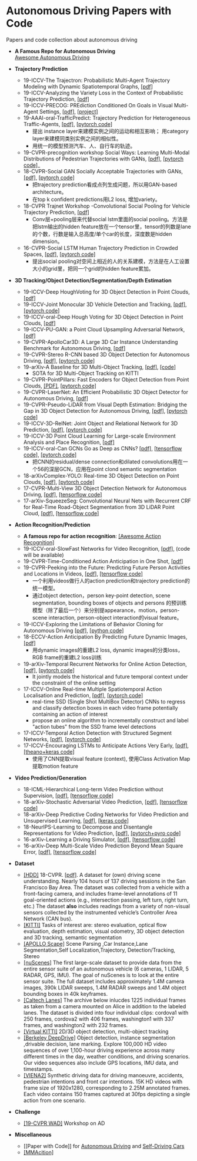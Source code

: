 # Autonomous Driving Papers with Code
Papers and code collection about autonomous driving

- **A Famous Repo for Autonomous Driving**  
   [Awesome Autonomous Driving](https://github.com/autonomousdrivingkr/Awesome-Autonomous-Driving)
  
- **Trajectory Prediction**
    - 19-ICCV-The Trajectron: Probabilistic Multi-Agent Trajectory Modeling with Dynamic Spatiotemporal Graphs, [[pdf]](https://arxiv.org/pdf/1810.05993.pdf)
    - 19-ICCV-Analyzing the Variety Loss in the Context of Probabilistic Trajectory Prediction, [[pdf]](https://arxiv.org/abs/1907.10178)
    - 19-ICCV-PRECOG: PREdiction Conditioned On Goals in Visual Multi-Agent Settings, [[pdf]](https://arxiv.org/pdf/1905.01296.pdf), [[project]](https://sites.google.com/view/precog)
    - 19-AAAI-oral-TrafficPredict: Trajectory Prediction for Heterogeneous Traffic-Agents, [[pdf]](https://arxiv.org/pdf/1811.02146.pdf), [[pytorch code]](https://github.com/huang-xx/TrafficPredict)
        - 提出 instance layer来建模实例之间的运动和相互影响； 用category layer来建模同类别实例之间的相似性。
        - 用统一的模型预测汽车、人、自行车的轨迹。  
    - 19-CVPR-precognition workshop Social Ways: Learning Multi-Modal Distributions of Pedestrian Trajectories with GANs, [[pdf]](http://openaccess.thecvf.com/content_CVPRW_2019/papers/Precognition/Amirian_Social_Ways_Learning_Multi-Modal_Distributions_of_Pedestrian_Trajectories_With_GANs_CVPRW_2019_paper.pdf), [[pytorch code]](https://github.com/amiryanj/socialways)_
    - 18-CVPR-Social GAN Socially Acceptable Trajectories with GANs, [[pdf]](https://arxiv.org/pdf/1803.10892.pdf), [[pytorch code]](https://github.com/agrimgupta92/sgan)
        - 把trajectory prediction看成点列生成问题，所以用GAN-based architecture。
        - 在top k confident predictions用L2 loss, 增加variety。
    - 18-CVPR Trajnet Workshop -Convolutional Social Pooling for Vehicle Trajectory Prediction, [[pdf]](https://arxiv.org/abs/1805.06771)
        - Conv层+pooling层来代替social lstm里面的social pooling。方法是把lstm输出的hidden feature放在一个tensor里，tensor的列数是lane的个数，行数是输入总高度/单个car的长度，深度数是hidden dimension。
    - 16-CVPR-Social LSTM Human Trajectory Prediction in Crowded Spaces, [[pdf]](http://cvgl.stanford.edu/papers/CVPR16_Social_LSTM.pdf), [[pytorch code]](https://github.com/quancore/social-lstm)
        - 提出social pooling对空间上相近的人的关系建模，方法是在人工设置大小的grid里，把同一个grid的hidden feature累加。


- **3D Tracking/Object Detection/Segmentation/Depth Estimation**
    - 19-ICCV-Deep HoughVoting for 3D Object Detection in Point Clouds, [[pdf]](https://arxiv.org/abs/1904.09664)
    - 19-ICCV-Joint Monocular 3D Vehicle Detection and Tracking, [[pdf]](https://arxiv.org/abs/1811.10742), [[pytorch code]](https://github.com/ucbdrive/3d-vehicle-tracking)
    - 19-ICCV-oral-Deep Hough Voting for 3D Object Detection in Point Clouds, [[pdf]](https://arxiv.org/abs/1904.09664)
    - 19-ICCV-PU-GAN: a Point Cloud Upsampling Adversarial Network, [[pdf]](https://arxiv.org/pdf/1907.10844.pdf)
    - 19-CVPR-ApolloCar3D: A Large 3D Car Instance Understanding Benchmark for Autonomous Driving, [[pdf]](http://openaccess.thecvf.com/content_CVPR_2019/papers/Song_ApolloCar3D_A_Large_3D_Car_Instance_Understanding_Benchmark_for_Autonomous_CVPR_2019_paper.pdf)
    - 19-CVPR-Stereo R-CNN based 3D Object Detection for Autonomous Driving, [[pdf]](http://openaccess.thecvf.com/content_CVPR_2019/papers/Li_Stereo_R-CNN_Based_3D_Object_Detection_for_Autonomous_Driving_CVPR_2019_paper.pdf), [[pytorch code]](https://github.com/HKUST-Aerial-Robotics/Stereo-RCNN)
    - 19-arXiv-A Baseline for 3D Multi-Object Tracking, [[pdf]](https://arxiv.org/pdf/1907.03961v2.pdf), [[code]](https://github.com/xinshuoweng/AB3DMOT)
         - SOTA for 3D Multi-Object Tracking on KITTI
    - 19-CVPR-PointPillars: Fast Encoders for Object Detection from Point Clouds, [[PDF]](https://arxiv.org/pdf/1812.05784v2.pdf), [[pytorch code]](https://github.com/nutonomy/second.pytorch)
    - 19-CVPR-LaserNet: An Efficient Probabilistic 3D Object Detector for Autonomous Driving, [[pdf]](http://openaccess.thecvf.com/content_CVPR_2019/papers/Meyer_LaserNet_An_Efficient_Probabilistic_3D_Object_Detector_for_Autonomous_Driving_CVPR_2019_paper.pdf)
    - 19-CVPR-Pseudo-LiDAR from Visual Depth Estimation: Bridging the Gap in 3D Object Detection for Autonomous Driving, [[pdf]](https://arxiv.org/pdf/1812.07179v5.pdf), [[pytorch code]](https://github.com/mileyan/pseudo_lidar)
    - 19-ICCV-3D-RelNet: Joint Object and Relational Network for 3D Prediction, [[pdf]](https://arxiv.org/pdf/1906.02729.pdf), [[pytorch code]](https://nileshkulkarni.github.io/relative3d/)
    - 19-ICCV-3D Point Cloud Learning for Large-scale Environment Analysis and Place Recognition, [[pdf]](https://arxiv.org/pdf/1812.07050.pdf)
    - 19-ICCV-oral-Can GCNs Go as Deep as CNNs? [[pdf]](https://arxiv.org/pdf/1904.03751.pdf), [[tensorflow code]](https://github.com/lightaime/deep_gcns), [[pytorch code]](https://github.com/lightaime/deep_gcns_torch)
        - 把CNN的residual/dense connection和dilated convolutions用在一个56的深层GCN，应用在point clond semantic segmentation
    - 18-arXivComplex-YOLO: Real-time 3D Object Detection on Point Clouds, [[pdf]](https://arxiv.org/pdf/1803.06199v2.pdf), [[pytorch code]](https://github.com/AI-liu/Complex-YOLO)
    - 17-CVPR-Multi-View 3D Object Detection Network for Autonomous Driving, [[pdf]](https://arxiv.org/pdf/1611.07759v3.pdf), [[tensorflow code]](https://github.com/bostondiditeam/MV3D)
    - 17-arXiv-SqueezeSeg: Convolutional Neural Nets with Recurrent CRF for Real-Time Road-Object Segmentation from 3D LiDAR Point Cloud, [[pdf]](https://arxiv.org/pdf/1712.02294v4.pdf), [[tensorflow code]](https://github.com/kujason/avod)
  

- **Action Recognition/Prediction** 
    - __A famous repo for action recognition__: [[Awesome Action Recognition]](https://github.com/jinwchoi/awesome-action-recognition)
    - 19-ICCV-oral-SlowFast Networks for Video Recognition, [[pdf]](https://arxiv.org/pdf/1812.03982.pdf), (code will be available)
    - 19-CVPR-Time-Conditioned Action Anticipation in One Shot, [[pdf]](http://openaccess.thecvf.com/content_CVPR_2019/papers/Ke_Time-Conditioned_Action_Anticipation_in_One_Shot_CVPR_2019_paper.pdf)
    - 19-CVPR-Peeking into the Future: Predicting Future Person Activities and Locations in Videos, [[pdf]](https://github.com/google/next-prediction), [[tensorflow code]](https://github.com/google/next-prediction)
        - 一个利用videos做行人的action prediction和trajectory prediction的统一模型。
        - 通过object detection，person key-point detection, scene segmentation, bounding boxes of objects and persons 的预训练模型（除了最后一个）来分别提appearance，motion，person-scene interaction, person-object interaction的visual feature。
   - 19-ICCV-Exploring the Limitations of Behavior Cloning for Autonomous Driving [[pdf]](https://arxiv.org/pdf/1904.08980.pdf), [[python code]](https://github.com/felipecode/coiltraine/blob/master/docs/exploring_limitations.md)
    - 18-ECCV-Action Anticipation By Predicting Future Dynamic Images, [[pdf]](https://arxiv.org/abs/1808.00141)
        - 用dynamic images的重建L2 loss, dynamic images的分类loss， RGB frame的重建L2 loss训练
    - 19-arXiv-Temporal Recurrent Networks for Online Action Detection, [[pdf]](https://arxiv.org/pdf/1811.07391.pdf), [[pytorch code]](https://github.com/rajskar/CS763Project)
         - It jointly models the historical and future temporal context under the constraint of the online setting
    - 17-ICCV-Online Real-time Multiple Spatiotemporal Action Localisation and Prediction, [[pdf]](https://arxiv.org/pdf/1611.08563v6.pdf), [[pytorch code]](https://github.com/gurkirt/realtime-action-detection)
         - real-time SSD (Single Shot MultiBox Detector) CNNs to regress and classify detection boxes in each video frame potentially containing an action of interest
         - propose an online algorithm to incrementally construct and label "action tubes" from the SSD frame level detections
    - 17-ICCV-Temporal Action Detection with Structured Segment Networks, [[pdf]](https://arxiv.org/abs/1704.06228), [[pytorch code]](https://github.com/yjxiong/action-detection)
    - 17-ICCV-Encouraging LSTMs to Anticipate Actions Very Early, [[pdf]](http://openaccess.thecvf.com/content_ICCV_2017/papers/Aliakbarian_Encouraging_LSTMs_to_ICCV_2017_paper.pdf), [[theano+keras code]](https://github.com/mangalutsav/Multi-Stage-LSTM-for-Action-Anticipation)
        - 使用了CNN提取visual feature (context), 使用Class Activation Map提取motion feature

- **Video Prediction/Generation**  
    - 18-ICML-Hierarchical Long-term Video Prediction without Supervision, [[pdf]](http://web.eecs.umich.edu/~honglak/icml2018-unsupHierarchicalVideoPred.pdf), [[tensorflow code]](https://github.com/brain-research/long-term-video-prediction-without-supervision)  
    - 18-arXiv-Stochastic Adversarial Video Prediction, [[pdf]](https://arxiv.org/abs/1804.01523), [[tensorflow code]](https://github.com/alexlee-gk/video_prediction)  
    - 18-arXiv-Deep Predictive Coding Networks for Video Prediction and Unsupervised Learning, [[pdf]](https://arxiv.org/abs/1605.08104), [[keras code]](https://github.com/coxlab/prednet)  
    - 18-NeurlPS-Learning to Decompose and Disentangle Representations for Video Prediction, [[pdf]](https://arxiv.org/abs/1806.04166), [[pytorch+pyro code]](https://github.com/jthsieh/DDPAE-video-prediction)  
    - 16-arXiv-Learning a Driving Simulator, [[pdf]](http://arxiv.org/abs/1608.01230), [[tensorflow code]](https://github.com/commaai/research)  
    - 16-arXiv-Deep Multi-Scale Video Prediction Beyond Mean Square Error, [[pdf]](https://arxiv.org/abs/1511.05440), [[tensorflow code]](https://github.com/dyelax/Adversarial_Video_Generation)  

- **Dataset**
    - [[HDD]](https://usa.honda-ri.com/hdd) 18-CVPR. [[pdf]](https://arxiv.org/pdf/1811.02307.pdf). A dataset for (own) driving scene understanding. Nearly 104 hours of 137 driving sessions in the San Francisco Bay Area. The dataset was collected from a vehicle with a front-facing camera, and includes frame-level annotations of 11 goal-oriented actions (e.g., intersection passing, left turn, right turn, etc.) The dataset __also__ includes readings from a variety of non-visual sensors collected by the instrumented vehicle’s Controller Area Network (CAN bus).
    - [[KITTI]](http://www.cvlibs.net/datasets/kitti/index.php) Tasks of interest are: stereo evaluation, optical flow evaluation, depth estimation, visual odometry, 3D object detection and 3D tracking, semantic segmentation
    - [[APOLLO Scape]](http://apolloscape.auto/) Scene Parsing ,Car Instance,Lane Segmentation,Self Localization,Trajectory, Detection/Tracking, Stereo
    - [[nuScenes]](https://www.nuscenes.org) The first large-scale dataset to provide data from the entire sensor suite of an autonomous vehicle (6 cameras, 1 LIDAR, 5 RADAR, GPS, IMU). The goal of nuScenes is to look at the entire sensor suite. The full dataset includes approximately 1.4M camera images, 390k LIDAR sweeps, 1.4M RADAR sweeps and 1.4M object bounding boxes in 40k keyframes.
    - [[Caltech Lanes]](http://www.mohamedaly.info/datasets/caltech-lanes) The archive below inlucdes 1225 individual frames as taken from a camera mounted on Alice in addition to the labeled lanes. The dataset is divided into four individual clips: cordova1 with 250 frames, cordova2 with 406 frames, washington1 with 337 frames, and washington2 with 232 frames. 
    - [[Virtual KITTI]](https://europe.naverlabs.com/Research/Computer-Vision/Proxy-Virtual-Worlds/) 2D/3D object detection, multi-object tracking
    - [[Berkeley DeepDrive]](https://bdd-data.berkeley.edu/) Object detection, instance segmentation ,drivable decision, lane marking. Explore 100,000 HD video sequences of over 1,100-hour driving experience across many different times in the day, weather conditions, and driving scenarios. Our video sequences also include GPS locations, IMU data, and timestamps.
    - [[VIENA2]](https://sites.google.com/view/viena2-project/home) Synthetic driving data for driving manoeuvre, accidents, pedestrian intentions and front car intentions. 15K HD videos with frame size of 1920x1280, corresponding to 2.25M annotated frames. Each video contains 150 frames captured at 30fps depicting a single action from one scenario.

- **Challenge**
    - [[19-CVPR WAD]](http://wad.ai/challenge.html) Workshop on AD

- **Miscellaneous**
   - [[Paper with Code]] for [Autonomous Driving](https://paperswithcode.com/task/autonomous-driving/codeless) and [Self-Driving Cars
](https://paperswithcode.com/task/self-driving-cars)
   - [[MMAcition]](https://github.com/open-mmlab/mmaction) 
